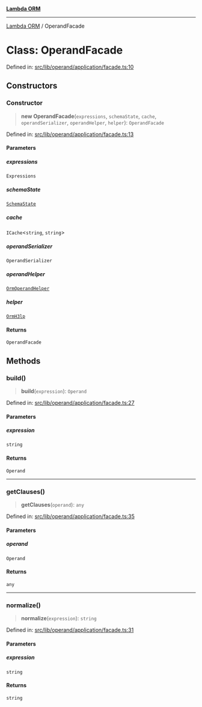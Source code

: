 [**Lambda ORM**](../README.md)

***

[Lambda ORM](../README.md) / OperandFacade

# Class: OperandFacade

Defined in: [src/lib/operand/application/facade.ts:10](https://github.com/lambda-orm/lambdaorm/blob/0c7200c61eb042585cd3ed78e0f69b7956734d6b/src/lib/operand/application/facade.ts#L10)

## Constructors

### Constructor

> **new OperandFacade**(`expressions`, `schemaState`, `cache`, `operandSerializer`, `operandHelper`, `helper`): `OperandFacade`

Defined in: [src/lib/operand/application/facade.ts:13](https://github.com/lambda-orm/lambdaorm/blob/0c7200c61eb042585cd3ed78e0f69b7956734d6b/src/lib/operand/application/facade.ts#L13)

#### Parameters

##### expressions

`Expressions`

##### schemaState

[`SchemaState`](SchemaState.md)

##### cache

`ICache`\<`string`, `string`\>

##### operandSerializer

`OperandSerializer`

##### operandHelper

[`OrmOperandHelper`](OrmOperandHelper.md)

##### helper

[`OrmH3lp`](OrmH3lp.md)

#### Returns

`OperandFacade`

## Methods

### build()

> **build**(`expression`): `Operand`

Defined in: [src/lib/operand/application/facade.ts:27](https://github.com/lambda-orm/lambdaorm/blob/0c7200c61eb042585cd3ed78e0f69b7956734d6b/src/lib/operand/application/facade.ts#L27)

#### Parameters

##### expression

`string`

#### Returns

`Operand`

***

### getClauses()

> **getClauses**(`operand`): `any`

Defined in: [src/lib/operand/application/facade.ts:35](https://github.com/lambda-orm/lambdaorm/blob/0c7200c61eb042585cd3ed78e0f69b7956734d6b/src/lib/operand/application/facade.ts#L35)

#### Parameters

##### operand

`Operand`

#### Returns

`any`

***

### normalize()

> **normalize**(`expression`): `string`

Defined in: [src/lib/operand/application/facade.ts:31](https://github.com/lambda-orm/lambdaorm/blob/0c7200c61eb042585cd3ed78e0f69b7956734d6b/src/lib/operand/application/facade.ts#L31)

#### Parameters

##### expression

`string`

#### Returns

`string`
